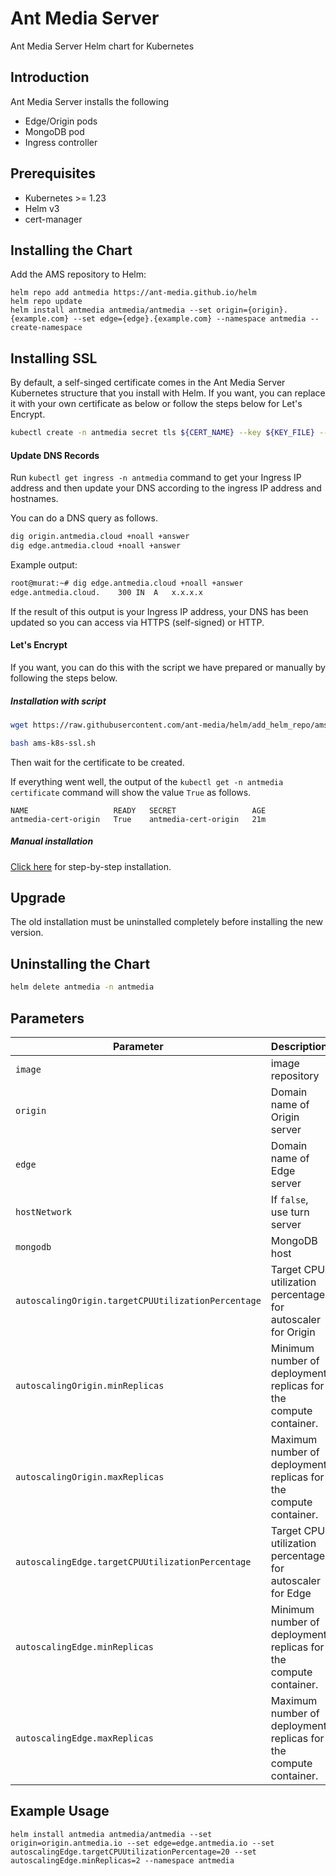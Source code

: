 # Ant Media Server 

Ant Media Server Helm chart for Kubernetes

## Introduction
Ant Media Server installs the following
- Edge/Origin pods
- MongoDB pod
- Ingress controller

## Prerequisites
- Kubernetes >= 1.23
- Helm v3
- cert-manager

## Installing the Chart
Add the AMS repository to Helm:
```shell script
helm repo add antmedia https://ant-media.github.io/helm
helm repo update
helm install antmedia antmedia/antmedia --set origin={origin}.{example.com} --set edge={edge}.{example.com} --namespace antmedia --create-namespace
```

## Installing SSL 
By default, a self-singed certificate comes in the Ant Media Server Kubernetes structure that you install with Helm. If you want, you can replace it with your own certificate as below or follow the steps below for Let's Encrypt.

```sh
kubectl create -n antmedia secret tls ${CERT_NAME} --key ${KEY_FILE} --cert ${CERT_FILE} 
```

#### Update DNS Records

Run `kubectl get ingress -n antmedia` command to get your Ingress IP address and then update your DNS according to the ingress IP address and hostnames.

You can do a DNS query as follows.
```sh
dig origin.antmedia.cloud +noall +answer
dig edge.antmedia.cloud +noall +answer
```
Example output:

```sh
root@murat:~# dig edge.antmedia.cloud +noall +answer
edge.antmedia.cloud.	300	IN	A	x.x.x.x
```
If the result of this output is your Ingress IP address, your DNS has been updated so you can access via HTTPS (self-signed) or HTTP.

#### Let's Encrypt 

If you want, you can do this with the script we have prepared or manually by following the steps below.

##### Installation with script

```sh
wget https://raw.githubusercontent.com/ant-media/helm/add_helm_repo/ams-k8s-ssl.sh

bash ams-k8s-ssl.sh
```

Then wait for the certificate to be created.

If everything went well, the output of the `kubectl get -n antmedia certificate` command will show the value `True` as follows.
```
NAME                   READY   SECRET                 AGE
antmedia-cert-origin   True    antmedia-cert-origin   21m
```
##### Manual installation

[Click here](https://resources.antmedia.io/docs/install-ssl-on-kubernetes-using-lets-encrypt) for step-by-step installation.

## Upgrade
The old installation must be uninstalled completely before installing the new version.

## Uninstalling the Chart
```sh
helm delete antmedia -n antmedia
```

## Parameters

| Parameter                               | Description                                                                                              | Default                                                                            |
|------------------------------------------------| -------------------------------------------------------------------------------------------------------- | ---------------------------------------------------------------------------------- |
| `image`                                        | image repository                                                                                         | `antmedia/enterprise:latest` |
| `origin`                                       | Domain name of Origin server                                                                             | `{}`                                                                        |
| `edge`                                         | Domain name of Edge server                                                                               | `{}`                                                                     |
| `hostNetwork`                                  | If `false`, use turn server                                                                              | `true`                                                                            |
| `mongodb`                                      | MongoDB host                                                                                             | `mongo`                                                                     |
| `autoscalingOrigin.targetCPUUtilizationPercentage`                            | Target CPU utilization percentage for autoscaler for Origin                                                                          | `60`                                                                               |
| `autoscalingOrigin.minReplicas`                                 | Minimum number of deployment replicas for the compute container.                                                                                | `1`                                                                               |
| `autoscalingOrigin.maxReplicas`                                  | Maximum number of deployment replicas for the compute container.                                    | `10`                                                                               |
| `autoscalingEdge.targetCPUUtilizationPercentage`                                 | Target CPU utilization percentage for autoscaler for Edge                         | `60`                                                                                |
| `autoscalingEdge.minReplicas`                          | Minimum number of deployment replicas for the compute container.     | `1`                                                                               |
| `autoscalingEdge.maxReplicas`                               | Maximum number of deployment replicas for the compute container.                                                         | `10`                                                                               |



## Example Usage
```
helm install antmedia antmedia/antmedia --set origin=origin.antmedia.io --set edge=edge.antmedia.io --set autoscalingEdge.targetCPUUtilizationPercentage=20 --set autoscalingEdge.minReplicas=2 --namespace antmedia

```


